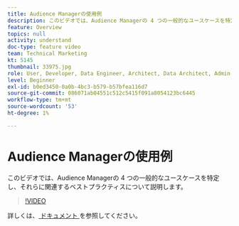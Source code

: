 ```yaml
---
title: Audience Managerの使用例
description: このビデオでは、Audience Managerの 4 つの一般的なユースケースを特定し、それらに関連するベストプラクティスについて説明します。
feature: Overview
topics: null
activity: understand
doc-type: feature video
team: Technical Marketing
kt: 5145
thumbnail: 33975.jpg
role: User, Developer, Data Engineer, Architect, Data Architect, Admin, Leader
level: Beginner
exl-id: b0ed3450-0a0b-4bc3-b579-b57bfea116d7
source-git-commit: 086071ab04551c512c5415f091a8054123bc6445
workflow-type: tm+mt
source-wordcount: '53'
ht-degree: 1%

---
```


# Audience Managerの使用例

このビデオでは、Audience Managerの 4 つの一般的なユースケースを特定し、それらに関連するベストプラクティスについて説明します。

>[!VIDEO](https://video.tv.adobe.com/v/33975/?quality=12)

詳しくは、[ ドキュメント ](https://experienceleague.adobe.com/docs/audience-manager/user-guide/aam-home.html?lang=ja) を参照してください。
